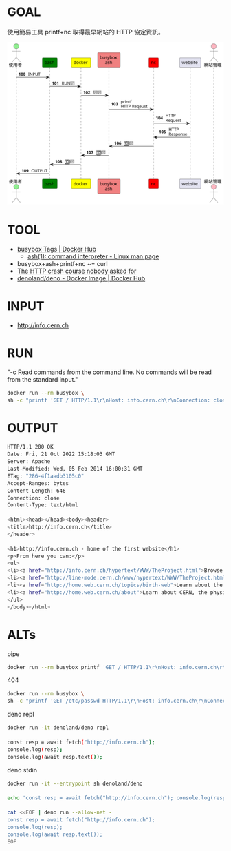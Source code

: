 # GOAL

使用簡易工具 printf+nc 取得最早網站的 HTTP 協定資訊。


![Alt text](./web101-http-client.svg)


# TOOL

- [busybox Tags | Docker Hub](https://hub.docker.com/_/busybox/tags)
  - [ash(1): command interpreter - Linux man page](https://linux.die.net/man/1/ash)
- busybox+ash+printf+nc ~= curl
- [The HTTP crash course nobody asked for](https://fasterthanli.me/articles/the-http-crash-course-nobody-asked-for)
- [denoland/deno - Docker Image | Docker Hub](https://hub.docker.com/r/denoland/deno)

# INPUT

- http://info.cern.ch

# RUN

"-c Read commands from the command line. No commands will be read from the standard input."

```sh
docker run --rm busybox \
sh -c "printf 'GET / HTTP/1.1\r\nHost: info.cern.ch\r\nConnection: close\r\n\r\n' | nc info.cern.ch 80"
```


# OUTPUT

```sh
HTTP/1.1 200 OK
Date: Fri, 21 Oct 2022 15:18:03 GMT
Server: Apache
Last-Modified: Wed, 05 Feb 2014 16:00:31 GMT
ETag: "286-4f1aadb3105c0"
Accept-Ranges: bytes
Content-Length: 646
Connection: close
Content-Type: text/html

<html><head></head><body><header>
<title>http://info.cern.ch</title>
</header>

<h1>http://info.cern.ch - home of the first website</h1>
<p>From here you can:</p>
<ul>
<li><a href="http://info.cern.ch/hypertext/WWW/TheProject.html">Browse the first website</a></li>
<li><a href="http://line-mode.cern.ch/www/hypertext/WWW/TheProject.html">Browse the first website using the line-mode browser simulator</a></li>
<li><a href="http://home.web.cern.ch/topics/birth-web">Learn about the birth of the web</a></li>
<li><a href="http://home.web.cern.ch/about">Learn about CERN, the physics laboratory where the web was born</a></li>
</ul>
</body></html>
```

# ALTs

pipe 

```sh
docker run --rm busybox printf 'GET / HTTP/1.1\r\nHost: info.cern.ch\r\nConnection: close\r\n\r\n' | nc info.cern.ch 80
```

404

```sh
docker run --rm busybox \
sh -c "printf 'GET /etc/passwd HTTP/1.1\r\nHost: info.cern.ch\r\nConnection: close\r\n\r\n' | nc info.cern.ch 80"
```

deno repl

```sh
docker run -it denoland/deno repl

const resp = await fetch("http://info.cern.ch");
console.log(resp);
console.log(await resp.text());
```

deno stdin

```sh
docker run -it --entrypoint sh denoland/deno

echo 'const resp = await fetch("http://info.cern.ch"); console.log(resp); console.log(await resp.text());' | deno run --allow-net - 

cat <<EOF | deno run --allow-net - 
const resp = await fetch("http://info.cern.ch"); 
console.log(resp); 
console.log(await resp.text());
EOF
```